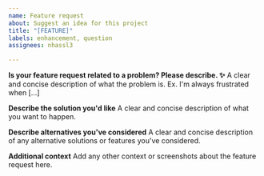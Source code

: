 ```yaml
---
name: Feature request
about: Suggest an idea for this project
title: "[FEATURE]"
labels: enhancement, question
assignees: nhassl3

---
```


**Is your feature request related to a problem? Please describe. ✨**
A clear and concise description of what the problem is. Ex. I'm always frustrated when [...]

**Describe the solution you'd like**
A clear and concise description of what you want to happen.

**Describe alternatives you've considered**
A clear and concise description of any alternative solutions or features you've considered.

**Additional context**
Add any other context or screenshots about the feature request here.
